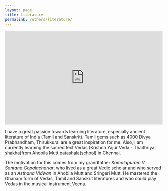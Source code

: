 ```yaml
---
layout: page
title: Literature
permalink: /others/literature/
---
```



<iframe width="100%"
	height="300px"
	allowfullscreen
	frameborder="0"
	name="360 degree of my patashala that I look during December 2016"
	src="http://www.anirudhkm.com/vrview/?image=images/patashala.jpg">
</iframe>

I have a great passion towards learning literature, especially ancient literature of India (Tamil and Sanskrit). Tamil gems such as 4000 Divya Prabhandham, Thirukkural are a great inspiration for me. Also, I am currently learning the sacred text Vedas (Krishna Yajur Veda - Thaithriya shakha)from Ahobila Mutt patashala(school) in Chennai.

The motivation for this comes from my grandfather *Kamalapuram V Santana Gopalachariar*, who lived as a great Vedic scholar and who served as an *Asthana Vidwan* in Ahobila Mutt and Sringeri Mutt. He mastered the Ghanam form of Vedas, Tamil and Sanskrit literatures and who could play Vedas in the musical instrument Veena.